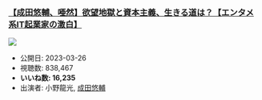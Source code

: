 ### [【成田悠輔、唖然】欲望地獄と資本主義、生きる道は？【エンタメ系IT起業家の激白】](https://www.youtube.com/watch?v=4t0yL-uIfUA)
[![](https://img.youtube.com/vi/4t0yL-uIfUA/sddefault.jpg)](https://www.youtube.com/watch?v=4t0yL-uIfUA)
-   公開日: 2023-03-26
-   視聴数: 838,467
-   **いいね数: 16,235**
-   出演者: 小野龍光, [成田悠輔](/rehacq_fan/people/成田悠輔 "wikilink")
